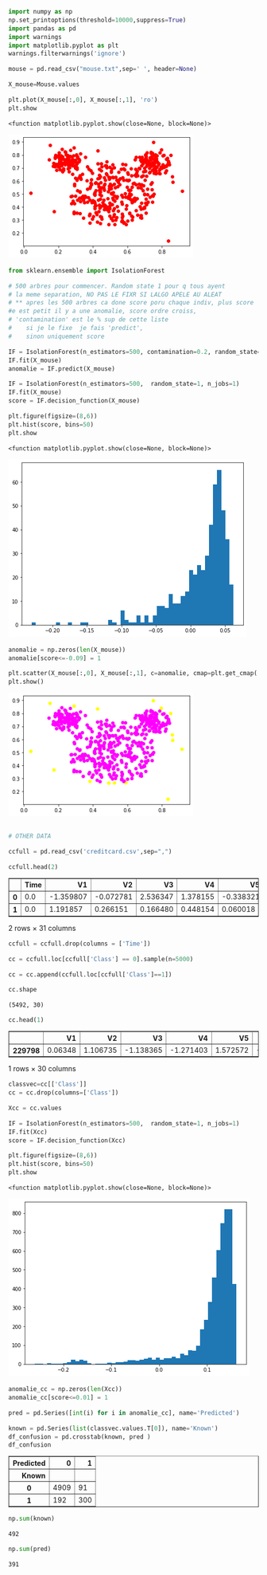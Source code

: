 ```python
import numpy as np
np.set_printoptions(threshold=10000,suppress=True)
import pandas as pd
import warnings
import matplotlib.pyplot as plt
warnings.filterwarnings('ignore')
```


```python
mouse = pd.read_csv("mouse.txt",sep=' ', header=None)
```


```python
X_mouse=Mouse.values
```


```python
plt.plot(X_mouse[:,0], X_mouse[:,1], 'ro')
plt.show
```




    <function matplotlib.pyplot.show(close=None, block=None)>




    
![png](output_3_1.png)
    



```python
from sklearn.ensemble import IsolationForest
```


```python
# 500 arbres pour commencer. Random state 1 pour q tous ayent
# la meme separation, NO PAS LE FIXR SI LALGO APELE AU ALEAT
# ** apres les 500 arbres ca done score poru chaque indiv, plus score 
#e est petit il y a une anomalie, score ordre croiss, 
# 'contamination' est le % sup de cette liste
#    si je le fixe  je fais 'predict', 
#    sinon uniquement score
```


```python
IF = IsolationForest(n_estimators=500, contamination=0.2, random_state=1, n_jobs=1)
IF.fit(X_mouse)
anomalie = IF.predict(X_mouse)
```


```python
IF = IsolationForest(n_estimators=500,  random_state=1, n_jobs=1)
IF.fit(X_mouse)
score = IF.decision_function(X_mouse)

```


```python
plt.figure(figsize=(8,6))
plt.hist(score, bins=50)
plt.show
```




    <function matplotlib.pyplot.show(close=None, block=None)>




    
![png](output_8_1.png)
    



```python
anomalie = np.zeros(len(X_mouse))
anomalie[score<=-0.09] = 1
```


```python
plt.scatter(X_mouse[:,0], X_mouse[:,1], c=anomalie, cmap=plt.get_cmap('spring'))
plt.show()
```


    
![png](output_10_0.png)
    



```python

```


```python
# OTHER DATA
```


```python
ccfull = pd.read_csv('creditcard.csv',sep=",")
```


```python
ccfull.head(2)
```




<div>
<style scoped>
    .dataframe tbody tr th:only-of-type {
        vertical-align: middle;
    }

    .dataframe tbody tr th {
        vertical-align: top;
    }

    .dataframe thead th {
        text-align: right;
    }
</style>
<table border="1" class="dataframe">
  <thead>
    <tr style="text-align: right;">
      <th></th>
      <th>Time</th>
      <th>V1</th>
      <th>V2</th>
      <th>V3</th>
      <th>V4</th>
      <th>V5</th>
      <th>V6</th>
      <th>V7</th>
      <th>V8</th>
      <th>V9</th>
      <th>...</th>
      <th>V21</th>
      <th>V22</th>
      <th>V23</th>
      <th>V24</th>
      <th>V25</th>
      <th>V26</th>
      <th>V27</th>
      <th>V28</th>
      <th>Amount</th>
      <th>Class</th>
    </tr>
  </thead>
  <tbody>
    <tr>
      <th>0</th>
      <td>0.0</td>
      <td>-1.359807</td>
      <td>-0.072781</td>
      <td>2.536347</td>
      <td>1.378155</td>
      <td>-0.338321</td>
      <td>0.462388</td>
      <td>0.239599</td>
      <td>0.098698</td>
      <td>0.363787</td>
      <td>...</td>
      <td>-0.018307</td>
      <td>0.277838</td>
      <td>-0.110474</td>
      <td>0.066928</td>
      <td>0.128539</td>
      <td>-0.189115</td>
      <td>0.133558</td>
      <td>-0.021053</td>
      <td>149.62</td>
      <td>0</td>
    </tr>
    <tr>
      <th>1</th>
      <td>0.0</td>
      <td>1.191857</td>
      <td>0.266151</td>
      <td>0.166480</td>
      <td>0.448154</td>
      <td>0.060018</td>
      <td>-0.082361</td>
      <td>-0.078803</td>
      <td>0.085102</td>
      <td>-0.255425</td>
      <td>...</td>
      <td>-0.225775</td>
      <td>-0.638672</td>
      <td>0.101288</td>
      <td>-0.339846</td>
      <td>0.167170</td>
      <td>0.125895</td>
      <td>-0.008983</td>
      <td>0.014724</td>
      <td>2.69</td>
      <td>0</td>
    </tr>
  </tbody>
</table>
<p>2 rows × 31 columns</p>
</div>




```python
ccfull = ccfull.drop(columns = ['Time'])
```


```python
cc = ccfull.loc[ccfull['Class'] == 0].sample(n=5000)
```


```python
cc = cc.append(ccfull.loc[ccfull['Class']==1])
```


```python
cc.shape
```




    (5492, 30)




```python
cc.head(1)
```




<div>
<style scoped>
    .dataframe tbody tr th:only-of-type {
        vertical-align: middle;
    }

    .dataframe tbody tr th {
        vertical-align: top;
    }

    .dataframe thead th {
        text-align: right;
    }
</style>
<table border="1" class="dataframe">
  <thead>
    <tr style="text-align: right;">
      <th></th>
      <th>V1</th>
      <th>V2</th>
      <th>V3</th>
      <th>V4</th>
      <th>V5</th>
      <th>V6</th>
      <th>V7</th>
      <th>V8</th>
      <th>V9</th>
      <th>V10</th>
      <th>...</th>
      <th>V21</th>
      <th>V22</th>
      <th>V23</th>
      <th>V24</th>
      <th>V25</th>
      <th>V26</th>
      <th>V27</th>
      <th>V28</th>
      <th>Amount</th>
      <th>Class</th>
    </tr>
  </thead>
  <tbody>
    <tr>
      <th>229798</th>
      <td>0.06348</td>
      <td>1.106735</td>
      <td>-1.138365</td>
      <td>-1.271403</td>
      <td>1.572572</td>
      <td>-1.173541</td>
      <td>1.730398</td>
      <td>-0.454835</td>
      <td>-0.352481</td>
      <td>-0.48011</td>
      <td>...</td>
      <td>0.178694</td>
      <td>0.747384</td>
      <td>-0.381498</td>
      <td>-0.945621</td>
      <td>-0.166408</td>
      <td>0.150089</td>
      <td>0.395361</td>
      <td>0.258383</td>
      <td>3.47</td>
      <td>0</td>
    </tr>
  </tbody>
</table>
<p>1 rows × 30 columns</p>
</div>




```python
classvec=cc[['Class']]
cc = cc.drop(columns=['Class'])

```


```python
Xcc = cc.values
```


```python
IF = IsolationForest(n_estimators=500,  random_state=1, n_jobs=1)
IF.fit(Xcc)
score = IF.decision_function(Xcc)
```


```python
plt.figure(figsize=(8,6))
plt.hist(score, bins=50)
plt.show
```




    <function matplotlib.pyplot.show(close=None, block=None)>




    
![png](output_23_1.png)
    



```python
anomalie_cc = np.zeros(len(Xcc))
anomalie_cc[score<=0.01] = 1
```


```python
pred = pd.Series([int(i) for i in anomalie_cc], name='Predicted')
```


```python
known = pd.Series(list(classvec.values.T[0]), name='Known')
df_confusion = pd.crosstab(known, pred )
df_confusion
```




<div>
<style scoped>
    .dataframe tbody tr th:only-of-type {
        vertical-align: middle;
    }

    .dataframe tbody tr th {
        vertical-align: top;
    }

    .dataframe thead th {
        text-align: right;
    }
</style>
<table border="1" class="dataframe">
  <thead>
    <tr style="text-align: right;">
      <th>Predicted</th>
      <th>0</th>
      <th>1</th>
    </tr>
    <tr>
      <th>Known</th>
      <th></th>
      <th></th>
    </tr>
  </thead>
  <tbody>
    <tr>
      <th>0</th>
      <td>4909</td>
      <td>91</td>
    </tr>
    <tr>
      <th>1</th>
      <td>192</td>
      <td>300</td>
    </tr>
  </tbody>
</table>
</div>




```python
np.sum(known)
```




    492




```python
np.sum(pred)
```




    391




```python

```

